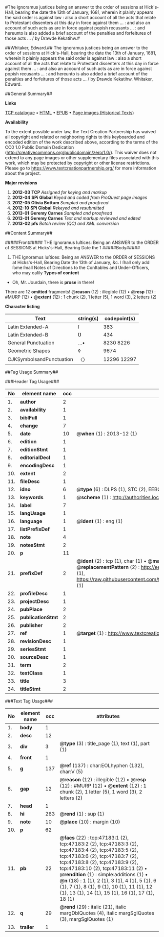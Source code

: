 #The ignoramus justices being an answer to the order of sessions at Hick's-Hall, bearing the date the 13th of January, 1681, wherein it plainly appears the said order is against law : also a short account of all the acts that relate to Protestant dissenters at this day in force against them ... : and also an account of such acts as are in force against popish recusants ... : and hereunto is also added a brief account of the penalties and forfeitures of those acts ... / by Drawde Kekatihw.#

##Whitaker, Edward.##
The ignoramus justices being an answer to the order of sessions at Hick's-Hall, bearing the date the 13th of January, 1681, wherein it plainly appears the said order is against law : also a short account of all the acts that relate to Protestant dissenters at this day in force against them ... : and also an account of such acts as are in force against popish recusants ... : and hereunto is also added a brief account of the penalties and forfeitures of those acts ... / by Drawde Kekatihw.
Whitaker, Edward.

##General Summary##

**Links**

[TCP catalogue](http://www.ota.ox.ac.uk/tcp/)  • 
[HTML](http://tei.it.ox.ac.uk/tcp/Texts-HTML/free/A65/A65679.html)  • 
[EPUB](http://tei.it.ox.ac.uk/tcp/Texts-EPUB/free/A65/A65679.epub) • 
[Page images (Historical Texts)](https://historicaltexts.jisc.ac.uk/eebo-11258724e)

**Availability**

To the extent possible under law, the Text Creation Partnership has waived all copyright and related or neighboring rights to this keyboarded and encoded edition of the work described above, according to the terms of the CC0 1.0 Public Domain Dedication (http://creativecommons.org/publicdomain/zero/1.0/). This waiver does not extend to any page images or other supplementary files associated with this work, which may be protected by copyright or other license restrictions. Please go to https://www.textcreationpartnership.org/ for more information about the project.

**Major revisions**

1. __2012-03__ __TCP__ *Assigned for keying and markup*
1. __2012-04__ __SPi Global__ *Keyed and coded from ProQuest page images*
1. __2012-05__ __Olivia Bottum__ *Sampled and proofread*
1. __2012-10__ __SPi Global__ *Rekeyed and resubmitted*
1. __2013-01__ __Geremy Carnes__ *Sampled and proofread*
1. __2013-01__ __Geremy Carnes__ *Text and markup reviewed and edited*
1. __2013-02__ __pfs__ *Batch review (QC) and XML conversion*

##Content Summary##

#####Front#####
THE Ignoramus Iuſtices: Being an ANSWER to the ORDER of SESSIONS at Hicks's-Hall, Bearing Date the 1
#####Body#####

1. THE Ignoramus Iuſtices: Being an ANSWER to the ORDER of SESSIONS at Hicks's-Hall, Bearing Date the 13th of January, &c.
I ſhall only add ſome ſmall Notes of Directions to the Conſtables and Ʋnder-Officers, who may eaſily
**Types of content**

  * Oh, Mr. Jourdain, there is **prose** in there!

There are 12 **omitted** fragments! 
 @__reason__ (12) : illegible (12)  •  @__resp__ (12) : #MURP (12)  •  @__extent__ (12) : 1 chunk (2), 1 letter (5), 1 word (3), 2 letters (2)

**Character listing**


|Text|string(s)|codepoint(s)|
|---|---|---|
|Latin Extended-A|ſ|383|
|Latin Extended-B|Ʋ|434|
|General Punctuation|…•|8230 8226|
|Geometric Shapes|◊|9674|
|CJKSymbolsandPunctuation|〈〉|12296 12297|

##Tag Usage Summary##

###Header Tag Usage###

|No|element name|occ|attributes|
|---|---|---|---|
|1.|__author__|2||
|2.|__availability__|1||
|3.|__biblFull__|1||
|4.|__change__|7||
|5.|__date__|10| @__when__ (1) : 2013-12 (1)|
|6.|__edition__|1||
|7.|__editionStmt__|1||
|8.|__editorialDecl__|1||
|9.|__encodingDesc__|1||
|10.|__extent__|2||
|11.|__fileDesc__|1||
|12.|__idno__|6| @__type__ (6) : DLPS (1), STC (2), EEBO-CITATION (1), OCLC (1), VID (1)|
|13.|__keywords__|1| @__scheme__ (1) : http://authorities.loc.gov/ (1)|
|14.|__label__|7||
|15.|__langUsage__|1||
|16.|__language__|1| @__ident__ (1) : eng (1)|
|17.|__listPrefixDef__|1||
|18.|__note__|4||
|19.|__notesStmt__|2||
|20.|__p__|11||
|21.|__prefixDef__|2| @__ident__ (2) : tcp (1), char (1)  •  @__matchPattern__ (2) : ([0-9\-]+):([0-9IVX]+) (1), (.+) (1)  •  @__replacementPattern__ (2) : http://eebo.chadwyck.com/downloadtiff?vid=$1&page=$2 (1), https://raw.githubusercontent.com/textcreationpartnership/Texts/master/tcpchars.xml#$1 (1)|
|22.|__profileDesc__|1||
|23.|__projectDesc__|1||
|24.|__pubPlace__|2||
|25.|__publicationStmt__|2||
|26.|__publisher__|2||
|27.|__ref__|1| @__target__ (1) : http://www.textcreationpartnership.org/docs/. (1)|
|28.|__revisionDesc__|1||
|29.|__seriesStmt__|1||
|30.|__sourceDesc__|1||
|31.|__term__|2||
|32.|__textClass__|1||
|33.|__title__|3||
|34.|__titleStmt__|2||


###Text Tag Usage###

|No|element name|occ|attributes|
|---|---|---|---|
|1.|__body__|1||
|2.|__desc__|12||
|3.|__div__|3| @__type__ (3) : title_page (1), text (1), part (1)|
|4.|__front__|1||
|5.|__g__|137| @__ref__ (137) : char:EOLhyphen (132), char:V (5)|
|6.|__gap__|12| @__reason__ (12) : illegible (12)  •  @__resp__ (12) : #MURP (12)  •  @__extent__ (12) : 1 chunk (2), 1 letter (5), 1 word (3), 2 letters (2)|
|7.|__head__|1||
|8.|__hi__|263| @__rend__ (1) : sup (1)|
|9.|__note__|10| @__place__ (10) : margin (10)|
|10.|__p__|62||
|11.|__pb__|22| @__facs__ (22) : tcp:47183:1 (2), tcp:47183:2 (2), tcp:47183:3 (2), tcp:47183:4 (2), tcp:47183:5 (2), tcp:47183:6 (2), tcp:47183:7 (2), tcp:47183:8 (2), tcp:47183:9 (2), tcp:47183:10 (2), tcp:47183:11 (2)  •  @__rendition__ (1) : simple:additions (1)  •  @__n__ (18) : 1 (1), 2 (1), 3 (1), 4 (1), 5 (1), 6 (1), 7 (1), 8 (1), 9 (1), 10 (1), 11 (1), 12 (1), 13 (1), 14 (1), 15 (1), 16 (1), 17 (1), 18 (1)|
|12.|__q__|29| @__rend__ (29) : italic (21), italic margDblQuotes (4), italic margSglQuotes (3), margSglQuotes (1)|
|13.|__trailer__|1||
